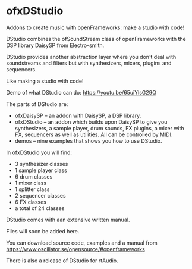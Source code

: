 # ofxDStudio
Addons to create music with openFrameworks: make a studio with code!

DStudio combines the ofSoundStream class of openFrameworks with the DSP library DaisySP from Electro-smith. 

DStudio provides another abstraction layer where you don't deal with soundstreams and filters but with synthesizers, mixers, plugins and sequencers. 

Like making a studio with code!

Demo of what DStudio can do:
https://youtu.be/65uiYlsG29Q

The parts of DStudio are:
* ofxDaisySP – an addon with DaisySP, a DSP library.
* ofxDStudio – an addon which builds upon DaisySP to give you synthesizers, a sample player, drum sounds, FX plugins, a mixer with FX, sequencers as well as utilities. All can be controlled by MIDI.
* demos – nine examples that shows you how to use DStudio.

In ofxDStudio you will find:
* 3 synthesizer classes
* 1 sample player class
* 6 drum classes
* 1 mixer class
* 1 splitter class
* 2 sequencer classes
* 6 FX classes
* a total of 24 classes

DStudio comes with aan extensive written manual.

Files will soon be added here.

You can download source code, examples and a manual from
https://www.oscillator.se/opensource/#openframeworks

There is also a release of DStudio for rtAudio.
